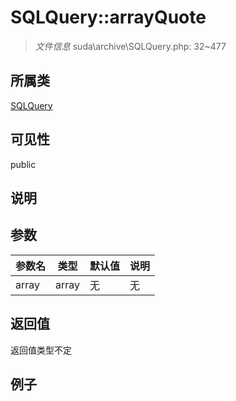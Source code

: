 # SQLQuery::arrayQuote



> *文件信息* suda\archive\SQLQuery.php: 32~477

## 所属类 

[SQLQuery](../SQLQuery.md)

## 可见性

 public 

## 说明




## 参数


| 参数名 | 类型 | 默认值 | 说明 |
|--------|-----|-------|-------|
| array |  array | 无 | 无 |



## 返回值

返回值类型不定


## 例子

